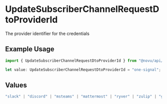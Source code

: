 # UpdateSubscriberChannelRequestDtoProviderId

The provider identifier for the credentials

## Example Usage

```typescript
import { UpdateSubscriberChannelRequestDtoProviderId } from "@novu/api/models/components";

let value: UpdateSubscriberChannelRequestDtoProviderId = "one-signal";
```

## Values

```typescript
"slack" | "discord" | "msteams" | "mattermost" | "ryver" | "zulip" | "grafana-on-call" | "getstream" | "rocket-chat" | "whatsapp-business" | "fcm" | "apns" | "expo" | "one-signal" | "pushpad" | "push-webhook" | "pusher-beams"
```